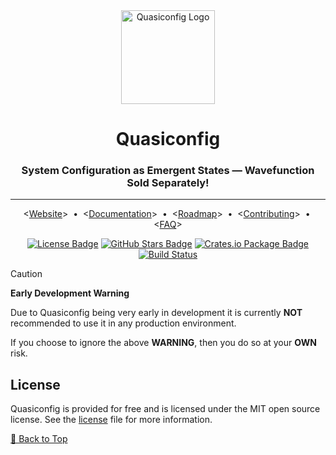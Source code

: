 <!-- markdownlint-disable MD041 -->
<div align="center">
    <!-- Project/Repository Logo -->
    <img alt="Quasiconfig Logo"  
        src="https://via.placeholder.com/150x50/9A7FDF/FFFFFF?text=QUASICONFIG"
        width="150"
    />
    <!-- Name & Tag line -->
    <h1>Quasiconfig</h1>
    <h3>System Configuration as Emergent States — Wavefunction Sold Separately!</h3>
    <!-- Header Break -->
    <hr/>
    <!-- Quick links -->
    <p align="center">
        &lt;<a href="https://github.com/quasiconfig/quasi">Website</a>&gt;
        <span>&nbsp;&#8226;&nbsp;</span>
        &lt;<a href="./docs/pages/index.md">Documentation</a>&gt;
        <span>&nbsp;&#8226;&nbsp;</span>
        &lt;<a href="./docs/pages/roadmap.md">Roadmap</a>&gt;
        <span>&nbsp;&#8226;&nbsp;</span>
        &lt;<a href="./CONTRIBUTING.md">Contributing</a>&gt;
        <span>&nbsp;&#8226;&nbsp;</span>
        &lt;<a href="./docs/pages/faq.md">FAQ</a>&gt;
    </p>
    <!-- Badges -->
    <p>
        <!-- License Badge -->
        <a
          href="https://github.com/quasiconfig/quasi/blob/main/LICENSE"
        ><img
                alt="License Badge"
                src="https://flat.badgen.net/github/license/quasiconfig/quasi"
        ></a>
        <!-- GitHub Stars Badge -->
        <a
          href=""
        ><img
                alt="GitHub Stars Badge"
                src="https://flat.badgen.net/github/stars/quasiconfig/quasi"
        /></a>
        <!-- Crates.io Package Badge -->
        <a
          href="https://crates.io/crates/quasiconfig"
        ><img
                alt="Crates.io Package Badge"
                src="https://img.shields.io/crates/v/quasiconfig?color=9A7FDF&label=CRATES.IO"
        /></a>
        <!-- Build Status -->
        <a
          href="https://github.com/quasiconfig/quasi/actions"
        ><img
                alt="Build Status"
                src="https://img.shields.io/github/actions/workflow/status/quasiconfig/quasi/ci.yml?label=CI"
        ></a>
    </p>
</div>

> [!CAUTION]
> **Early Development Warning**
>
> Due to Quasiconfig being very early in development it is currently **NOT**
> recommended to use it in any production
> environment.
>
> If you choose to ignore the above **WARNING**, then you do so at your **OWN** risk.

<!-- =========================================================================================== -->

## License

Quasiconfig is provided for free and is licensed under the MIT open source license.
See the [license][LICENSE] file for more information.

[🔼 Back to Top][back-to-top]

<!-- =========================================================================================== -->

[back-to-top]: https://github.com/quasiconfig/quasi#quasiconfig
[license]: https://github.com/quasiconfig/quasi/blob/main/LICENSE

<!-- =========================================================================================== -->
